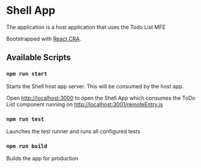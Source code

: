 # Shell App

The application is a host application that uses the Todo List MFE

Bootstrapped with [React CRA](https://github.com/facebook/create-react-app).

## Available Scripts

### `npm run start`

Starts the Shell host app server. This will be consumed by the host app.

Open [http://localhost:3000](http://localhost:3000) to open the Shell App which consumes the ToDo List component running on [http://localhost:3001/remoteEntry.js](http://localhost:3001/remoteEntry.js)

### `npm run test`

Launches the test runner and runs all configured tests

### `npm run build`

Builds the app for production
